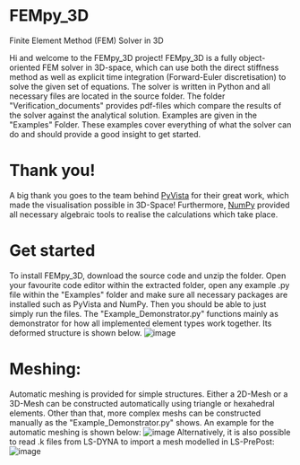 # FEMpy_3D
Finite Element Method (FEM) Solver in 3D

Hi and welcome to the FEMpy_3D project! FEMpy_3D is a fully object-oriented FEM solver in 3D-space, which can use both the direct stiffness method as well as explicit time integration (Forward-Euler discretisation) to solve the given set of equations. The solver is written in Python and all necessary files are located in the source folder. The folder "Verification_documents" provides pdf-files which compare the results of the solver against the analytical solution. Examples are given in the "Examples" Folder. These examples cover everything of what the solver can do and should provide a good insight to get started. 

# Thank you!
A big thank you goes to the team behind [PyVista](https://github.com/pyvista/pyvista) for their great work, which made the visualisation possible in 3D-Space!
Furthermore, [NumPy](https://github.com/numpy/numpy) provided all necessary algebraic tools to realise the calculations which take place.

# Get started
To install FEMpy_3D, download the source code and unzip the folder. Open your favourite code editor within the extracted folder, open any example .py file within the "Examples" folder and make sure all necessary packages are installed such as PyVista and NumPy. Then you should be able to just simply run the files. 
The "Example_Demonstrator.py" functions mainly as demonstrator for how all implemented element types work together. Its deformed structure is shown below. 
![image](https://github.com/user-attachments/assets/e55496f8-a603-4558-8551-c4af205bbbee)

# Meshing:
Automatic meshing is provided for simple structures. Either a 2D-Mesh or a 3D-Mesh can be constructed automatically using triangle or hexahedral elements. Other than that, more complex meshs can be constructed manually as the "Example_Demonstrator.py" shows. An example for the automatic meshing is shown below:
![image](https://github.com/user-attachments/assets/1002d953-7de6-42f6-b884-76011fc82a7e)
Alternatively, it is also possible to read .k files from LS-DYNA to import a mesh modelled in LS-PrePost:
![image](https://github.com/user-attachments/assets/93b9f8d2-2d40-4260-899d-e86545647654)


